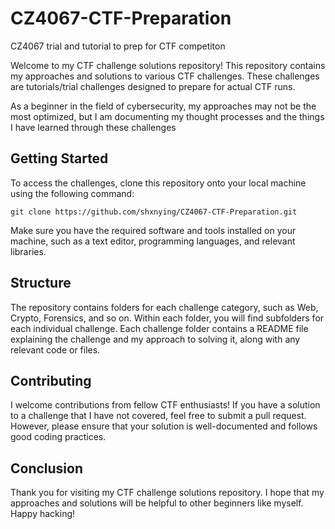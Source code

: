 # CZ4067-CTF-Preparation
CZ4067 trial and tutorial to prep for CTF competiton

Welcome to my CTF challenge solutions repository! This repository contains my approaches and solutions to various CTF challenges. These challenges are tutorials/trial challenges designed to prepare for actual CTF runs.

As a beginner in the field of cybersecurity, my approaches may not be the most optimized, but I am documenting my thought processes and the things I have learned through these challenges

Getting Started
---------------
To access the challenges, clone this repository onto your local machine using the following command:

```properties
git clone https://github.com/shxnying/CZ4067-CTF-Preparation.git
 ``` 
Make sure you have the required software and tools installed on your machine, such as a text editor, programming languages, and relevant libraries.

Structure
---------------
The repository contains folders for each challenge category, such as Web, Crypto, Forensics, and so on. Within each folder, you will find subfolders for each individual challenge. Each challenge folder contains a README file explaining the challenge and my approach to solving it, along with any relevant code or files.

Contributing
---------------
I welcome contributions from fellow CTF enthusiasts! If you have a solution to a challenge that I have not covered, feel free to submit a pull request. However, please ensure that your solution is well-documented and follows good coding practices.

Conclusion
---------------
Thank you for visiting my CTF challenge solutions repository. I hope that my approaches and solutions will be helpful to other beginners like myself. Happy hacking!
